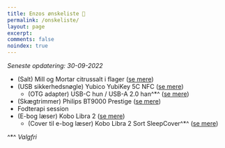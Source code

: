 ```yaml
---
title: Enzos ønskeliste 🎁
permalink: /onskeliste/
layout: page
excerpt: 
comments: false
noindex: true
---
```


*Seneste opdatering: 30-09-2022*
- (Salt) Mill og Mortar citrussalt i flager ([se mere](https://www.helsam.dk/mad-drikke/kolonial/salt-bouillon-og-soja/citrussalt-i-flager-mill-mortar?id=13210))
- (USB sikkerhedsnøgle) Yubico YubiKey 5C NFC ([se mere](https://www.computersalg.dk/i/7308775/yubico-yubikey-5c-nfc-usb-c-sikkerhedsn%c3%b8gle))
  - (OTG adapter) USB-C hun / USB-A 2.0 han^*^ ([se mere](https://www.av-cables.dk/usb-c-3-1-adapter/usb-c-3-1-otg-adapter-usb-c-hun-usb-a-3-0-han-sort.html))
- (Skægtrimmer) Philips BT9000 Prestige ([se mere](https://www.elgiganten.dk/product/personlig-pleje-skonhed-velvare/barbering-harfjerning/skagtrimmer/philips-9000-prestige-skagtrimmer-bt981015/53148))
- Fodterapi session
- (E-bog læser) Kobo Libra 2 ([se mere](https://www.komplett.dk/product/1213867/pc-tablets/tablets-e-bogslaesere/e-bogslaesere/kobo-libra-2-7-32gb-sort?channable=00a560696400313231333836376d))
  - (Cover til e-bog læser) Kobo Libra 2 Sort SleepCover^*^ ([se mere](https://www.komplett.dk/product/1213869/pc-tablets/e-boglaesere-tilbehoer/kobo-libra-2-sleepcover-sort))

^*^ *Valgfri*
